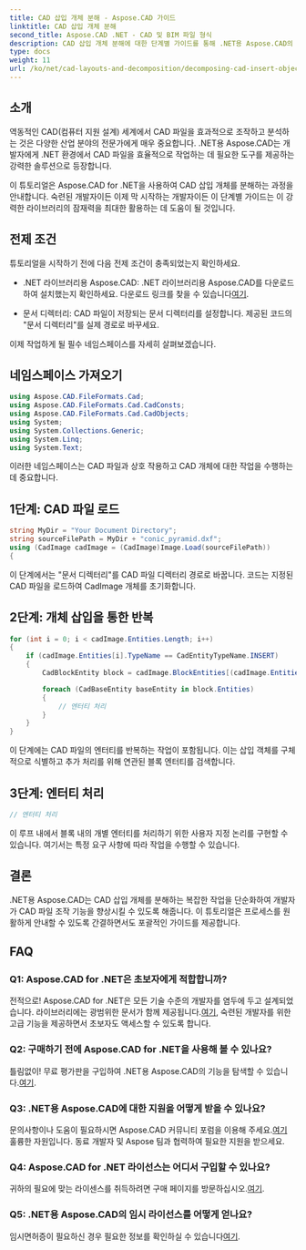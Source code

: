 ```yaml
---
title: CAD 삽입 개체 분해 - Aspose.CAD 가이드
linktitle: CAD 삽입 개체 분해
second_title: Aspose.CAD .NET - CAD 및 BIM 파일 형식
description: CAD 삽입 개체 분해에 대한 단계별 가이드를 통해 .NET용 Aspose.CAD의 강력한 기능을 살펴보세요.
type: docs
weight: 11
url: /ko/net/cad-layouts-and-decomposition/decomposing-cad-insert-objects/
---
```

## 소개

역동적인 CAD(컴퓨터 지원 설계) 세계에서 CAD 파일을 효과적으로 조작하고 분석하는 것은 다양한 산업 분야의 전문가에게 매우 중요합니다. .NET용 Aspose.CAD는 개발자에게 .NET 환경에서 CAD 파일을 효율적으로 작업하는 데 필요한 도구를 제공하는 강력한 솔루션으로 등장합니다.

이 튜토리얼은 Aspose.CAD for .NET을 사용하여 CAD 삽입 개체를 분해하는 과정을 안내합니다. 숙련된 개발자이든 이제 막 시작하는 개발자이든 이 단계별 가이드는 이 강력한 라이브러리의 잠재력을 최대한 활용하는 데 도움이 될 것입니다.

## 전제 조건

튜토리얼을 시작하기 전에 다음 전제 조건이 충족되었는지 확인하세요.

-  .NET 라이브러리용 Aspose.CAD: .NET 라이브러리용 Aspose.CAD를 다운로드하여 설치했는지 확인하세요. 다운로드 링크를 찾을 수 있습니다[여기](https://releases.aspose.com/cad/net/).

- 문서 디렉터리: CAD 파일이 저장되는 문서 디렉터리를 설정합니다. 제공된 코드의 "문서 디렉터리"를 실제 경로로 바꾸세요.

이제 작업하게 될 필수 네임스페이스를 자세히 살펴보겠습니다.

## 네임스페이스 가져오기

```csharp
using Aspose.CAD.FileFormats.Cad;
using Aspose.CAD.FileFormats.Cad.CadConsts;
using Aspose.CAD.FileFormats.Cad.CadObjects;
using System;
using System.Collections.Generic;
using System.Linq;
using System.Text;
```

이러한 네임스페이스는 CAD 파일과 상호 작용하고 CAD 개체에 대한 작업을 수행하는 데 중요합니다.

## 1단계: CAD 파일 로드

```csharp
string MyDir = "Your Document Directory";
string sourceFilePath = MyDir + "conic_pyramid.dxf";
using (CadImage cadImage = (CadImage)Image.Load(sourceFilePath))
{
```

이 단계에서는 "문서 디렉터리"를 CAD 파일 디렉터리 경로로 바꿉니다. 코드는 지정된 CAD 파일을 로드하여 CadImage 개체를 초기화합니다.

## 2단계: 개체 삽입을 통한 반복

```csharp
for (int i = 0; i < cadImage.Entities.Length; i++)
{
    if (cadImage.Entities[i].TypeName == CadEntityTypeName.INSERT)
    {
        CadBlockEntity block = cadImage.BlockEntities[(cadImage.Entities[i] as CadInsertObject).Name];

        foreach (CadBaseEntity baseEntity in block.Entities)
        {
            // 엔터티 처리
        }
    }
}
```

이 단계에는 CAD 파일의 엔터티를 반복하는 작업이 포함됩니다. 이는 삽입 객체를 구체적으로 식별하고 추가 처리를 위해 연관된 블록 엔터티를 검색합니다.

## 3단계: 엔터티 처리

```csharp
// 엔터티 처리
```

이 루프 내에서 블록 내의 개별 엔터티를 처리하기 위한 사용자 지정 논리를 구현할 수 있습니다. 여기서는 특정 요구 사항에 따라 작업을 수행할 수 있습니다.

## 결론

.NET용 Aspose.CAD는 CAD 삽입 개체를 분해하는 복잡한 작업을 단순화하여 개발자가 CAD 파일 조작 기능을 향상시킬 수 있도록 해줍니다. 이 튜토리얼은 프로세스를 원활하게 안내할 수 있도록 간결하면서도 포괄적인 가이드를 제공합니다.

## FAQ

### Q1: Aspose.CAD for .NET은 초보자에게 적합합니까?

 전적으로! Aspose.CAD for .NET은 모든 기술 수준의 개발자를 염두에 두고 설계되었습니다. 라이브러리에는 광범위한 문서가 함께 제공됩니다.[여기](https://reference.aspose.com/cad/net/), 숙련된 개발자를 위한 고급 기능을 제공하면서 초보자도 액세스할 수 있도록 합니다.

### Q2: 구매하기 전에 Aspose.CAD for .NET을 사용해 볼 수 있나요?

 틀림없이! 무료 평가판을 구입하여 .NET용 Aspose.CAD의 기능을 탐색할 수 있습니다.[여기](https://releases.aspose.com/).

### Q3: .NET용 Aspose.CAD에 대한 지원을 어떻게 받을 수 있나요?

 문의사항이나 도움이 필요하시면 Aspose.CAD 커뮤니티 포럼을 이용해 주세요.[여기](https://forum.aspose.com/c/cad/19) 훌륭한 자원입니다. 동료 개발자 및 Aspose 팀과 협력하여 필요한 지원을 받으세요.

### Q4: Aspose.CAD for .NET 라이선스는 어디서 구입할 수 있나요?

귀하의 필요에 맞는 라이센스를 취득하려면 구매 페이지를 방문하십시오.[여기](https://purchase.aspose.com/buy).

### Q5: .NET용 Aspose.CAD의 임시 라이선스를 어떻게 얻나요?

 임시면허증이 필요하신 경우 필요한 정보를 확인하실 수 있습니다[여기](https://purchase.aspose.com/temporary-license/).